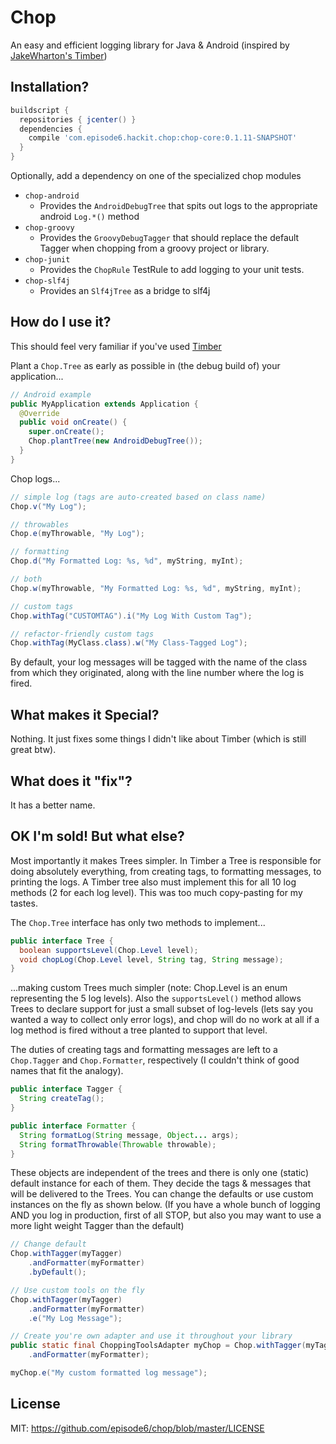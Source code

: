 Chop
====

An easy and efficient logging library for Java & Android (inspired by [JakeWharton's Timber](https://github.com/JakeWharton/timber))

## Installation?
```groovy
buildscript {
  repositories { jcenter() }
  dependencies {
    compile 'com.episode6.hackit.chop:chop-core:0.1.11-SNAPSHOT'
  }
}
```

Optionally, add a dependency on one of the specialized chop modules
- `chop-android`
  - Provides the `AndroidDebugTree` that spits out logs to the appropriate android `Log.*()` method
- `chop-groovy`
  - Provides the `GroovyDebugTagger` that should replace the default Tagger when chopping from a groovy project or library.
- `chop-junit`
  - Provides the `ChopRule` TestRule to add logging to your unit tests.
- `chop-slf4j`
  - Provides an `Slf4jTree` as a bridge to slf4j

## How do I use it?
This should feel very familiar if you've used [Timber](https://github.com/JakeWharton/timber)

Plant a `Chop.Tree` as early as possible in (the debug build of) your application...
```java
// Android example
public MyApplication extends Application {
  @Override
  public void onCreate() {
    super.onCreate();
    Chop.plantTree(new AndroidDebugTree());
  }
}
```

Chop logs...
```java
// simple log (tags are auto-created based on class name)
Chop.v("My Log");

// throwables
Chop.e(myThrowable, "My Log");

// formatting
Chop.d("My Formatted Log: %s, %d", myString, myInt);

// both
Chop.w(myThrowable, "My Formatted Log: %s, %d", myString, myInt);

// custom tags
Chop.withTag("CUSTOMTAG").i("My Log With Custom Tag");

// refactor-friendly custom tags
Chop.withTag(MyClass.class).w("My Class-Tagged Log");
```

By default, your log messages will be tagged with the name of the class from which they originated, along with the line number where the log is fired.

## What makes it Special?
Nothing. It just fixes some things I didn't like about Timber (which is still great btw).

## What does it "fix"?
It has a better name.

## OK I'm sold! But what else?
Most importantly it makes Trees simpler. In Timber a Tree is responsible for doing absolutely everything, from creating tags, to formatting messages, to printing the logs. A Timber tree also must implement this for all 10 log methods (2 for each log level). This was too much copy-pasting for my tastes.

The `Chop.Tree` interface has only two methods to implement...

```java
public interface Tree {
  boolean supportsLevel(Chop.Level level);
  void chopLog(Chop.Level level, String tag, String message);
}
```

...making custom Trees much simpler (note: Chop.Level is an enum representing the 5 log levels). Also the `supportsLevel()` method allows Trees to declare support for just a small subset of log-levels (lets say you wanted a way to collect only error logs), and chop will do no work at all if a log method is fired without a tree planted to support that level.

The duties of creating tags and formatting messages are left to a `Chop.Tagger` and `Chop.Formatter`, respectively (I couldn't think of good names that fit the analogy).

```java
public interface Tagger {
  String createTag();
}

public interface Formatter {
  String formatLog(String message, Object... args);
  String formatThrowable(Throwable throwable);
}
```

These objects are independent of the trees and there is only one (static) default instance for each of them. They decide the tags & messages that will be delivered to the Trees. You can change the defaults or use custom instances on the fly as shown below. (If you have a whole bunch of logging AND you log in production, first of all STOP, but also you may want to use a more light weight Tagger than the default)

```java
// Change default
Chop.withTagger(myTagger)
    .andFormatter(myFormatter)
    .byDefault();

// Use custom tools on the fly
Chop.withTagger(myTagger)
    .andFormatter(myFormatter)
    .e("My Log Message");

// Create you're own adapter and use it throughout your library
public static final ChoppingToolsAdapter myChop = Chop.withTagger(myTagger)
    .andFormatter(myFormatter);

myChop.e("My custom formatted log message");
```

## License
MIT: https://github.com/episode6/chop/blob/master/LICENSE
